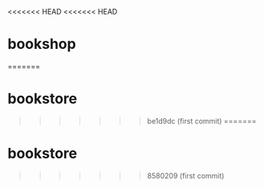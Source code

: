 <<<<<<< HEAD
<<<<<<< HEAD
# bookshop
=======
# bookstore
>>>>>>> be1d9dc (first commit)
=======
# bookstore
>>>>>>> 8580209 (first commit)
